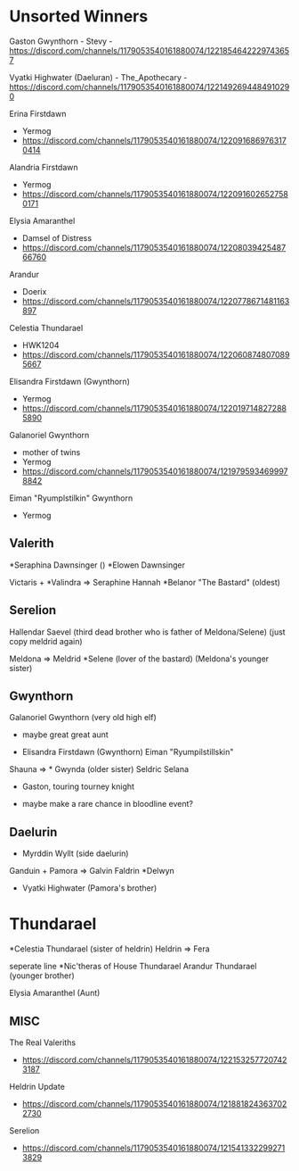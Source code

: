 # Unsorted Winners
Gaston Gwynthorn
    - Stevy
    - https://discord.com/channels/1179053540161880074/1221854642229743657

Vyatki Highwater (Daeluran)
    - The_Apothecary
    - https://discord.com/channels/1179053540161880074/1221492694484910290

Erina Firstdawn
 - Yermog
 - https://discord.com/channels/1179053540161880074/1220916869763170414

Alandria Firstdawn
- Yermog
- https://discord.com/channels/1179053540161880074/1220916026527580171

Elysia Amaranthel
- Damsel of Distress
- https://discord.com/channels/1179053540161880074/1220803942548766760

Arandur
- Doerix
- https://discord.com/channels/1179053540161880074/1220778671481163897

Celestia Thundarael
- HWK1204
- https://discord.com/channels/1179053540161880074/1220608748070895667

Elisandra Firstdawn (Gwynthorn)
- Yermog
- https://discord.com/channels/1179053540161880074/1220197148272885890

Galanoriel Gwynthorn
- mother of twins
- Yermog
- https://discord.com/channels/1179053540161880074/1219795934699978842

Eiman "Ryumplstilkin" Gwynthorn
- Yermog

## Valerith

*Seraphina Dawnsinger ()
*Elowen Dawnsinger

Victaris + *Valindra =>
    Seraphine
    Hannah
    *Belanor "The Bastard" (oldest)

## Serelion

Hallendar
Saevel
(third dead brother who is father of Meldona/Selene) (just copy meldrid again)

Meldona =>
    Meldrid
*Selene (lover of the bastard) (Meldona's younger sister)


## Gwynthorn

Galanoriel Gwynthorn (very old high elf)
- maybe great great aunt

* Elisandra Firstdawn (Gwynthorn)
Eiman "Ryumpilstillskin"

Shauna =>
    * Gwynda (older sister)
    Seldric
    Selana

* Gaston, touring tourney knight
- maybe make a rare chance in bloodline event?

## Daelurin

* Myrddin Wyllt (side daelurin)

Ganduin + Pamora =>
    Galvin
    Faldrin
    *Delwyn
  
* Vyatki Highwater (Pamora's brother)

# Thundarael

*Celestia Thundarael (sister of heldrin)
Heldrin => 
    Fera

seperate line
*Nic'theras of House Thundarael
Arandur Thundarael (younger brother)

Elysia Amaranthel (Aunt)


<!-- [F] Elf - https://discord.com/channels/1179053540161880074/1216813178420199504 (daughter)
    - too many other mods -->

<!-- seperate line
Naelion and Nivara Moonwhisper -->


## MISC
The Real Valeriths
- https://discord.com/channels/1179053540161880074/1221532577207423187

Heldrin Update
- https://discord.com/channels/1179053540161880074/1218818243637022730

Serelion
- https://discord.com/channels/1179053540161880074/1215413322992713829